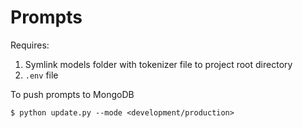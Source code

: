 # Prompts
Requires:
1. Symlink models folder with tokenizer file to project root directory
1. `.env` file

To push prompts to MongoDB
```
$ python update.py --mode <development/production>
```

